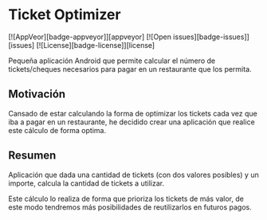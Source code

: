 # Ticket Optimizer
[![AppVeor][badge-appveyor]][appveyor]
[![Open issues][badge-issues]][issues]
[![License][badge-license]][license]

Pequeña aplicación Android que permite calcular el número de tickets/cheques necesarios 
para pagar en un restaurante que los permita.

## Motivación

Cansado de estar calculando la forma de optimizar los tickets cada vez que iba a pagar
en un restaurante, he decidido crear una aplicación que realice este cálculo de forma
optima.

## Resumen

Aplicación que dada una cantidad de tickets (con dos valores posibles) y un importe,
calcula la cantidad de tickets a utilizar.

Este cálculo lo realiza de forma que prioriza los tickets de más valor, de este modo
tendremos más posibilidades de reutilizarlos en futuros pagos.

